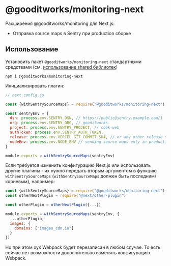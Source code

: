 # @gooditworks/monitoring-next

Расширения @gooditworks/monitoring для Next.js:

- Отправка source maps в Sentry при production сборке

## Использование

Установить пакет `@gooditworks/monitoring-next` стандартными средствами (см. [использование shared библиотек](readme.md#Использование))

```
npm i @gooditworks/monitoring-next
```

Инициализировать плагин:

```js
// next.config.js

const {withSentrySourceMaps} = require("@gooditworks/monitoring-next")

const sentryEnv = {
  dsn: process.env.SENTRY_DSN, // https://public@sentry.example.com/1
  org: process.env.SENTRY_ORG, // gooditworks
  project: process.env.SENTRY_PROJECT, // cook-web
  authToken: process.env.SENTRY_AUTH_TOKEN,
  release: process.env.VERCEL_GIT_COMMIT_SHA, // or any other release string
  nodeEnv: process.env.NODE_ENV // sending source maps only in production
}

module.exports = withSentrySourceMaps(sentryEnv)
```

Если требуется изменить конфигурацию Next.js или использовать другие плагины - их нужно передать вторым аргументом в функцию `withSentrySourceMaps` (`withSentrySourceMaps` должен быть последним/корневым), например:

```js
const {withSentrySourceMaps} = require("@gooditworks/monitoring-next")
const otherNextPlugin = require("@next/other-plugin")

const otherPlugin = otherNextPlugin({...})

module.exports = withSentrySourceMaps(sentryEnv, {
  ...otherPlugin,
  images: {
    domains: ["images_cdn.io"]
  }
})
```

Но при этом хук Webpack будет перезаписан в любом случае. То есть сейчас нет возможности дополнительно изменять конфигурацию Webpack.
